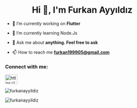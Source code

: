 <h1 align="center">Hi 👋, I'm Furkan Ayyıldız</h1>

- 🔭 I’m currently working on **Flutter**

- 🌱 I’m currently learning Node.Js

- 💬 Ask me about **anything. Feel free to ask**

- 📫 How to reach me **furkan199905@gmail.com**

<h3 align="left">Connect with me:</h3>
<p align="left">
<a href="https://linkedin.com/in/https://www.linkedin.com/in/furkan-ayyıldız-8247b31ba/" target="blank"><img align="center" src="https://raw.githubusercontent.com/rahuldkjain/github-profile-readme-generator/master/src/images/icons/Social/linked-in-alt.svg" alt="https://www.linkedin.com/in/furkan-ayyıldız-8247b31ba/" height="30" width="40" /></a>
</p>

<p><img align="center" src="https://github-readme-stats.vercel.app/api/top-langs?username=furkanayyildiz&show_icons=true&locale=en&layout=compact" alt="furkanayyildiz" /></p>

<p><img align="center" src="https://github-readme-streak-stats.herokuapp.com/?user=furkanayyildiz&" alt="furkanayyildiz" /></p>

